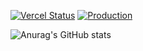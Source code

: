 [![Vercel Status](https://api.netlify.com/api/v1/badges/8ee6936a-585d-4a19-8a5b-ba8b3b524296/deploy-status)](https://app.netlify.com/projects/canon-ls/deploys)
[![Production](https://img.shields.io/website?label=LC%20Site&url=https%3A%2F%2Flittle-can.vercel.app/)](https://little-can.vercel.app/)

![Anurag's GitHub stats](https://github-readme-stats.vercel.app/api?username=carlfreeman&show_icons=true&theme=dark)

